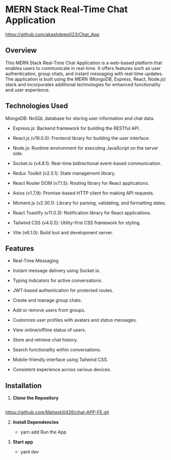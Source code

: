 # MERN Stack Real-Time Chat Application
https://github.com/akashdeep023/Chat_App

## Overview
This MERN Stack Real-Time Chat Application is a web-based platform that enables users to communicate in real-time. It offers features such as user authentication, group chats, and instant messaging with real-time updates. The application is built using the MERN (MongoDB, Express, React, Node.js) stack and incorporates additional technologies for enhanced functionality and user experience.

## Technologies Used
MongoDB: NoSQL database for storing user information and chat data.

- Express.js: Backend framework for building the RESTful API.

- React.js (v19.0.0): Frontend library for building the user interface.

- Node.js: Runtime environment for executing JavaScript on the server side.

- Socket.io (v4.8.1): Real-time bidirectional event-based communication.

- Redux Toolkit (v2.5.1): State management library.

- React Router DOM (v7.1.5): Routing library for React applications.

- Axios (v1.7.9): Promise-based HTTP client for making API requests.

- Moment.js (v2.30.1): Library for parsing, validating, and formatting dates.

- React Toastify (v11.0.3): Notification library for React applications.

- Tailwind CSS (v4.0.5): Utility-first CSS framework for styling.

- Vite (v6.1.0): Build tool and development server.

## Features
- Real-Time Messaging

- Instant message delivery using Socket.io.

- Typing indicators for active conversations.

- JWT-based authentication for protected routes.

- Create and manage group chats.

- Add or remove users from groups.

- Customize user profiles with avatars and status messages.

- View online/offline status of users.

- Store and retrieve chat history.

- Search functionality within conversations.

- Mobile-friendly interface using Tailwind CSS.

- Consistent experience across various devices.





## Installation

1. **Clone the Repository**

   ```bash
https://github.com/Mahesh0426/chat-APP-FE.git

2. **Install Dependencies**
    - yarn add
Run the App

3. **Start app**
   - yard dev



